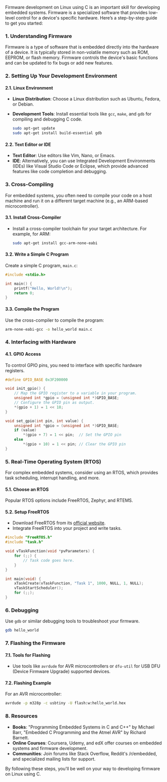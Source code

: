 Firmware development on Linux using C is an important skill for developing embedded systems. Firmware is a specialized software that provides low-level control for a device's specific hardware. Here’s a step-by-step guide to get you started:

### 1. **Understanding Firmware**

Firmware is a type of software that is embedded directly into the hardware of a device. It is typically stored in non-volatile memory such as ROM, EEPROM, or flash memory. Firmware controls the device's basic functions and can be updated to fix bugs or add new features.

### 2. **Setting Up Your Development Environment**

#### 2.1. **Linux Environment**
- **Linux Distribution**: Choose a Linux distribution such as Ubuntu, Fedora, or Debian.
- **Development Tools**: Install essential tools like `gcc`, `make`, and `gdb` for compiling and debugging C code.

  ```bash
  sudo apt-get update
  sudo apt-get install build-essential gdb
  ```

#### 2.2. **Text Editor or IDE**
- **Text Editor**: Use editors like Vim, Nano, or Emacs.
- **IDE**: Alternatively, you can use Integrated Development Environments (IDEs) like Visual Studio Code or Eclipse, which provide advanced features like code completion and debugging.

### 3. **Cross-Compiling**

For embedded systems, you often need to compile your code on a host machine and run it on a different target machine (e.g., an ARM-based microcontroller).

#### 3.1. **Install Cross-Compiler**
- Install a cross-compiler toolchain for your target architecture. For example, for ARM:

  ```bash
  sudo apt-get install gcc-arm-none-eabi
  ```

#### 3.2. **Write a Simple C Program**
Create a simple C program, `main.c`:

```c
#include <stdio.h>

int main() {
    printf("Hello, World!\n");
    return 0;
}
```

#### 3.3. **Compile the Program**
Use the cross-compiler to compile the program:

```bash
arm-none-eabi-gcc -o hello_world main.c
```

### 4. **Interfacing with Hardware**

#### 4.1. **GPIO Access**
To control GPIO pins, you need to interface with specific hardware registers.

```c
#define GPIO_BASE 0x3F200000

void init_gpio() {
    // Map the GPIO register to a variable in your program.
    unsigned int *gpio = (unsigned int *)GPIO_BASE;
    // Configure the GPIO pin as output.
    *(gpio + 1) = 1 << 18;
}

void set_gpio(int pin, int value) {
    unsigned int *gpio = (unsigned int *)GPIO_BASE;
    if (value)
        *(gpio + 7) = 1 << pin;  // Set the GPIO pin
    else
        *(gpio + 10) = 1 << pin; // Clear the GPIO pin
}
```

### 5. **Real-Time Operating System (RTOS)**

For complex embedded systems, consider using an RTOS, which provides task scheduling, interrupt handling, and more.

#### 5.1. **Choose an RTOS**
Popular RTOS options include FreeRTOS, Zephyr, and RTEMS.

#### 5.2. **Setup FreeRTOS**
- Download FreeRTOS from its [official website](https://www.freertos.org/).
- Integrate FreeRTOS into your project and write tasks.

```c
#include "FreeRTOS.h"
#include "task.h"

void vTaskFunction(void *pvParameters) {
    for (;;) {
        // Task code goes here.
    }
}

int main(void) {
    xTaskCreate(vTaskFunction, "Task 1", 1000, NULL, 1, NULL);
    vTaskStartScheduler();
    for (;;);
}
```

### 6. **Debugging**

Use `gdb` or similar debugging tools to troubleshoot your firmware.

```bash
gdb hello_world
```

### 7. **Flashing the Firmware**

#### 7.1. **Tools for Flashing**
- Use tools like `avrdude` for AVR microcontrollers or `dfu-util` for USB DFU (Device Firmware Upgrade) supported devices.

#### 7.2. **Flashing Example**
For an AVR microcontroller:

```bash
avrdude -p m328p -c usbtiny -U flash:w:hello_world.hex
```

### 8. **Resources**

- **Books**: "Programming Embedded Systems in C and C++" by Michael Barr, "Embedded C Programming and the Atmel AVR" by Richard Barnett.
- **Online Courses**: Coursera, Udemy, and edX offer courses on embedded systems and firmware development.
- **Communities**: Join forums like Stack Overflow, Reddit's /r/embedded, and specialized mailing lists for support.

By following these steps, you'll be well on your way to developing firmware on Linux using C.